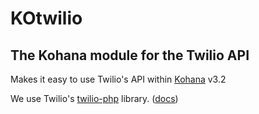 KOtwilio
========

The Kohana module for the Twilio API
------------------------------------

Makes it easy to use Twilio's API within [Kohana](https://github.com/kohana/kohana) v3.2

We use Twilio's [twilio-php](https://github.com/twilio/twilio-php) library. ([docs](http://readthedocs.org/docs/twilio-php/en/latest/))